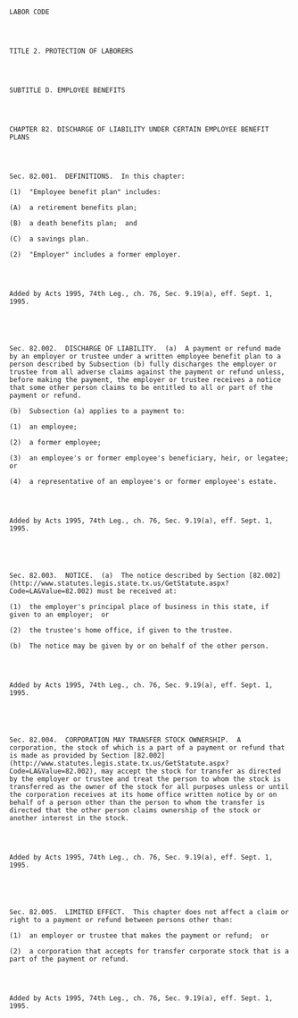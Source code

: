 ﻿
    
    
    	
    					
    
    
    LABOR CODE
    
      
    
    
    TITLE 2. PROTECTION OF LABORERS
    
      
    
    
    SUBTITLE D. EMPLOYEE BENEFITS
    
      
    
    
    CHAPTER 82. DISCHARGE OF LIABILITY UNDER CERTAIN EMPLOYEE BENEFIT PLANS
    
      
    
    
    Sec. 82.001.  DEFINITIONS.  In this chapter:
    
    (1)  "Employee benefit plan" includes:
    
    (A)  a retirement benefits plan;
    
    (B)  a death benefits plan;  and
    
    (C)  a savings plan.
    
    (2)  "Employer" includes a former employer.
    
    
    
    
    Added by Acts 1995, 74th Leg., ch. 76, Sec. 9.19(a), eff. Sept. 1, 1995.
    
    
    
    
    
    Sec. 82.002.  DISCHARGE OF LIABILITY.  (a)  A payment or refund made by an employer or trustee under a written employee benefit plan to a person described by Subsection (b) fully discharges the employer or trustee from all adverse claims against the payment or refund unless, before making the payment, the employer or trustee receives a notice that some other person claims to be entitled to all or part of the payment or refund.
    
    (b)  Subsection (a) applies to a payment to:
    
    (1)  an employee;
    
    (2)  a former employee;
    
    (3)  an employee's or former employee's beneficiary, heir, or legatee;  or
    
    (4)  a representative of an employee's or former employee's estate.
    
    
    
    
    Added by Acts 1995, 74th Leg., ch. 76, Sec. 9.19(a), eff. Sept. 1, 1995.
    
    
    
    
    
    Sec. 82.003.  NOTICE.  (a)  The notice described by Section [82.002](http://www.statutes.legis.state.tx.us/GetStatute.aspx?Code=LA&Value=82.002) must be received at:
    
    (1)  the employer's principal place of business in this state, if given to an employer;  or
    
    (2)  the trustee's home office, if given to the trustee.
    
    (b)  The notice may be given by or on behalf of the other person.
    
    
    
    
    Added by Acts 1995, 74th Leg., ch. 76, Sec. 9.19(a), eff. Sept. 1, 1995.
    
    
    
    
    
    Sec. 82.004.  CORPORATION MAY TRANSFER STOCK OWNERSHIP.  A corporation, the stock of which is a part of a payment or refund that is made as provided by Section [82.002](http://www.statutes.legis.state.tx.us/GetStatute.aspx?Code=LA&Value=82.002), may accept the stock for transfer as directed by the employer or trustee and treat the person to whom the stock is transferred as the owner of the stock for all purposes unless or until the corporation receives at its home office written notice by or on behalf of a person other than the person to whom the transfer is directed that the other person claims ownership of the stock or another interest in the stock.
    
    
    
    
    Added by Acts 1995, 74th Leg., ch. 76, Sec. 9.19(a), eff. Sept. 1, 1995.
    
    
    
    
    
    Sec. 82.005.  LIMITED EFFECT.  This chapter does not affect a claim or right to a payment or refund between persons other than:
    
    (1)  an employer or trustee that makes the payment or refund;  or
    
    (2)  a corporation that accepts for transfer corporate stock that is a part of the payment or refund.
    
    
    
    
    Added by Acts 1995, 74th Leg., ch. 76, Sec. 9.19(a), eff. Sept. 1, 1995.
    
    
    
    
    				
